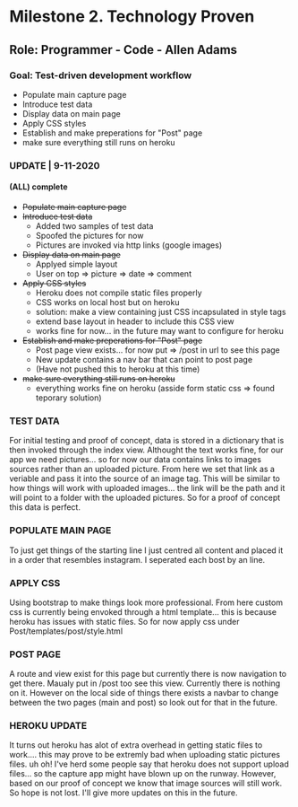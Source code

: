 # Milestone 2. Technology Proven

## Role: Programmer - Code - Allen Adams

### Goal: Test-driven development workflow 

* Populate main capture page
* Introduce test data
* Display data on main page
* Apply CSS styles
* Establish and make preperations for "Post" page
* make sure everything still runs on heroku

### UPDATE | 9-11-2020

#### (ALL) complete
* ~~Populate main capture page~~
* ~~Introduce test data~~
    * Added two samples of test data
    * Spoofed the pictures for now
    * Pictures are invoked via http links (google images)
* ~~Display data on main page~~
    * Applyed simple layout
    * User on top => picture => date => comment
* ~~Apply CSS styles~~
    * Heroku does not compile static files properly
    * CSS works on local host but on heroku
    * solution: make a view containing just CSS incapsulated in style tags
    * extend base layout in header to include this CSS view
    * works fine for now... in the future may want to configure for heroku
* ~~Establish and make preperations for "Post" page~~
    * Post page view exists... for now put => /post in url to see this page
    * New update contains a nav bar that can point to post page
    * (Have not pushed this to heroku at this time)
* ~~make sure everything still runs on heroku~~
    * everything works fine on heroku (asside form static css => found teporary solution)

### TEST DATA
For initial testing and proof of concept, data is stored in a dictionary that is then invoked through the index view. Althought the text works fine, for our app we need pictures... so for now our data contains links to images sources rather than an uploaded picture. From here we set that link as a veriable and pass it into the source of an image tag. This will be similar to how things will work with uploaded images... the link will be the path and it will point to a folder with the uploaded pictures. So for a proof of concept this data is perfect.   

### POPULATE MAIN PAGE
To just get things of the starting line I just centred all content and placed it in a order that resembles instagram. I seperated each bost by an line. 

### APPLY CSS
Using bootstrap to make things look more professional. From here custom css is currently being envoked through a html template... this is because heroku has issues with static files. So for now apply css under Post/templates/post/style.html 

### POST PAGE
A route and view exist for this page but currently there is now navigation to get there. Maualy put in /post too see this view. Currently there is nothing on it. However on the local side of things there exists a navbar to change between the two pages (main and post) so look out for that in the future.

### HEROKU UPDATE
It turns out heroku has alot of extra overhead in getting static files to work.... this may prove to be extremly bad when uploading static pictures files. uh oh! I've herd some people say that heroku does not support upload files... so the capture app might have blown up on the runway. However, based on our proof of concept we know that image sources will still work. So hope is not lost. I'll give more updates on this in the future. 

